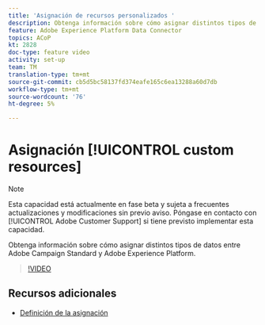 ```yaml
---
title: 'Asignación de recursos personalizados '
description: Obtenga información sobre cómo asignar distintos tipos de datos entre Adobe Campaign Standard (ACS) y Adobe Experience Platform (AEP)
feature: Adobe Experience Platform Data Connector
topics: ACoP
kt: 2828
doc-type: feature video
activity: set-up
team: TM
translation-type: tm+mt
source-git-commit: cb5d5bc58137fd374eafe165c6ea13288a60d7db
workflow-type: tm+mt
source-wordcount: '76'
ht-degree: 5%

---
```



# Asignación [!UICONTROL custom resources]

>[!NOTE]
>
>Esta capacidad está actualmente en fase beta y sujeta a frecuentes actualizaciones y modificaciones sin previo aviso.
>Póngase en contacto con [!UICONTROL Adobe Customer Support] si tiene previsto implementar esta capacidad.

Obtenga información sobre cómo asignar distintos tipos de datos entre Adobe Campaign Standard y Adobe Experience Platform.

>[!VIDEO](https://video.tv.adobe.com/v/27231?quality=12)

## Recursos adicionales

* [Definición de la asignación](https://docs.adobe.com/content/help/en/campaign-standard/using/administrating/mapping-campaign-and-aep-data/aep-mapping-definition.html)

